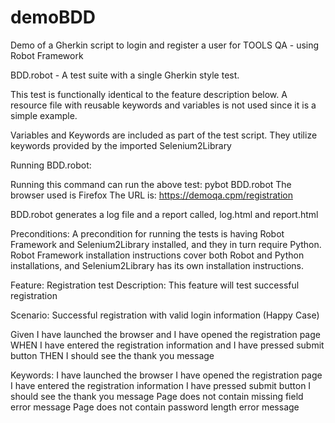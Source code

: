 # demoBDD
Demo of a Gherkin script to login and register a user for TOOLS QA - using Robot Framework


BDD.robot - A test suite with a single Gherkin style test.

This test is functionally identical to the feature description below.
A resource file with reusable keywords and variables is not used since it is a simple example. 

Variables and Keywords are included as part of the test script.
They utilize keywords provided by the imported Selenium2Library

Running BDD.robot:

Running this command can run the above test: pybot  BDD.robot
The browser used is Firefox
The URL is: https://demoqa.cpm/registration

BDD.robot generates a log file and a report called, log.html and report.html


Preconditions: 
A precondition for running the tests is having Robot Framework and Selenium2Library installed, and they in turn require Python. Robot Framework installation instructions cover both Robot and Python installations, and Selenium2Library has its own installation instructions.

Feature: Registration test
Description: This feature will test successful registration

Scenario: Successful registration with valid login information (Happy Case)

Given I have launched the browser and I have opened the registration page
WHEN I have entered the registration information and I have pressed submit button
THEN I should see the thank you message

Keywords:
I have launched the browser
I have opened the registration page
I have entered the registration information
I have pressed submit button
I should see the thank you message
Page does not contain missing field error message
Page does not contain password length error message

